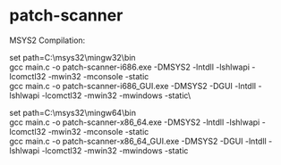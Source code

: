 # patch-scanner

MSYS2 Compilation:

set path=C:\msys32\mingw32\bin\
gcc main.c -o patch-scanner-i686.exe       -DMSYS2         -lntdll -lshlwapi -lcomctl32 -mwin32 -mconsole -static\
gcc main.c -o patch-scanner-i686_GUI.exe   -DMSYS2 -DGUI   -lntdll -lshlwapi -lcomctl32 -mwin32 -mwindows -static\

set path=C:\msys32\mingw64\bin\
gcc main.c -o patch-scanner-x86_64.exe     -DMSYS2         -lntdll -lshlwapi -lcomctl32 -mwin32 -mconsole -static\
gcc main.c -o patch-scanner-x86_64_GUI.exe -DMSYS2 -DGUI   -lntdll -lshlwapi -lcomctl32 -mwin32 -mwindows -static
